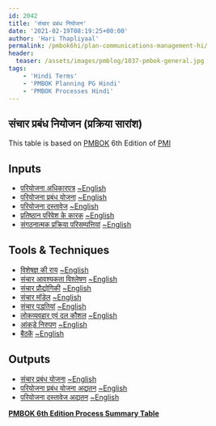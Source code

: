 ```yaml
---
id: 2042   
title: 'संचार प्रबंध नियोजन'
date: '2021-02-19T08:19:25+00:00'
author: 'Hari Thapliyaal'
permalink: /pmbok6hi/plan-communications-management-hi/
header:
  teaser: /assets/images/pmblog/1037-pmbok-general.jpg
tags:
    - 'Hindi Terms'
    - 'PMBOK Planning PG Hindi'
    - 'PMBOK Processes Hindi'
---
```


## संचार प्रबंध नियोजन (प्रक्रिया सारांश)

This table is based on [PMBOK](https://www.pmi.org/pmbok-guide-standards) 6th Edition of [PMI](https:/www.pmi.org)

## Inputs

- [परियोजना अधिकारपत्र](/pmbok6hi/project-charter-hi) [~English](/pmbok6/Project-Charter)
- [परियोजना प्रबंध योजना](/pmbok6hi/project-management-plan-hi) [~English](/pmbok6/Project-Management-Plan)
- [परियोजना दस्तावेज](/pmbok6hi/project-documents-hi) [~English](/pmbok6/Project-Documents)
- [प्रतिष्ठान परिवेश के कारक](/pmbok6hi/enterprise-environmental-factors-hi) [~English](/pmbok6/Enterprise-Environmental-Factors)
- [संगठनात्मक प्रक्रिया परिसम्पत्तियां](/pmbok6hi/organizational-process-assets-hi) [~English](/pmbok6/Organizational-Process-Assets)

## Tools &amp; Techniques

- [विशेषज्ञ की राय](/pmbok6hi/expert-judgement-hi) [~English](/pmbok6/Expert-Judgement)
- [संचार आवश्यकता विश्लेषण](/pmbok6hi/communication-requirements-analysis-hi) [~English](/pmbok6/Communication-Requirements-Analysis)
- [संचार प्रौद्योगिकी](/pmbok6hi/communication-technology-hi) [~English](/pmbok6/Communication-Technology)
- [संचार मॉडेल](/pmbok6hi/communication-models-hi) [~English](/pmbok6/Communication-Models)
- [संचार पद्धतियां](/pmbok6hi/communication-methods-hi) [~English](/pmbok6/Communication-Methods)
- [लोकव्यवहार एवं दल कौशल](/pmbok6hi/interpersonal-and-team-skills-hi) [~English](/pmbok6/Interpersonal-And-Team-Skills)
- [आंकड़े निरुपण](/pmbok6hi/data-representation-hi) [~English](/pmbok6/Data-Representation)
- [बैठकें](/pmbok6hi/meetings-hi) [~English](/pmbok6/Meetings)

## Outputs

- [संचार प्रबंध योजना](/pmbok6hi/communications-management-plan-hi) [~English](/pmbok6/Communications-Management-Plan)
- [परियोजना प्रबंध योजना अद्यतन](/pmbok6hi/project-management-plan-updates-hi) [~English](/pmbok6/Project-Management-Plan-Updates)
- [परियोजना दस्तावेज अद्यतन](/pmbok6hi/project-documents-updates-hi) [~English](/pmbok6/Project-Documents-Updates)

**[PMBOK 6th Edition Process Summary Table](process-groups-and-processes-in-pmbok6/)**